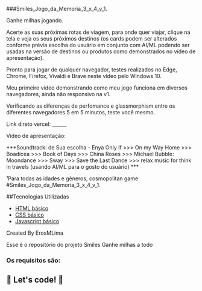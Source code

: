###Smiles_Jogo_da_Memoria_3_x_4_v_1.


Ganhe milhas jogando.


Acerte as suas próximas rotas de viagem, para onde quer viajar, clique na tela e veja os seus próximos destinos (os cards podem ser alterados conforme prévia escolha do usuário em conjunto com AI/ML podendo ser usadas na versão de destinos ou produtos como demonstrados no vídeo de apresentação).





 

Pronto para jogar de qualquer navegador, testes realizados no Edge, Chrome, Firefox, Vivaldi e Brave neste vídeo pelo Windows 10.

Meu primeiro vídeo demonstrando como meu jogo funciona em diversos navegadores, ainda não responsivo na v1. 



Verificando as diferenças de perfomance e glassmorphism entre os diferentes navegadores 5 em 5 minutos, teste você mesmo.



Link direto vercel: ______

Vídeo de apresentação:


***Soundtrack: de Sua escolha - Enya Only If >>> On my Way Home >>> Boadicea >>> Book of Days >>> China Roses >>> Michael Bubble: Moondance >>> Sway >>> Save the Last Dance >>>  relax music for think in travels (usando AI/ML para o gosto do usuário) ***  



¹Para todas as idades e gêneros, cosmopolitan game #Smiles_Jogo_da_Memoria_3_x_4_v_1.



##Tecnologias Utilizadas
* [HTML básico](https://www.w3schools.com/html/)
* [CSS básico](https://developer.mozilla.org/pt-BR/docs/Web/CSS)
* [Javascript básico](https://developer.mozilla.org/pt-BR/docs/Web/JavaScript)


Created By ErosMLima



 

Esse é o repositório do projeto Smiles Ganhe milhas a todo 

### Os requisitos são:

 


## 🚀 Let's code! 🚀
